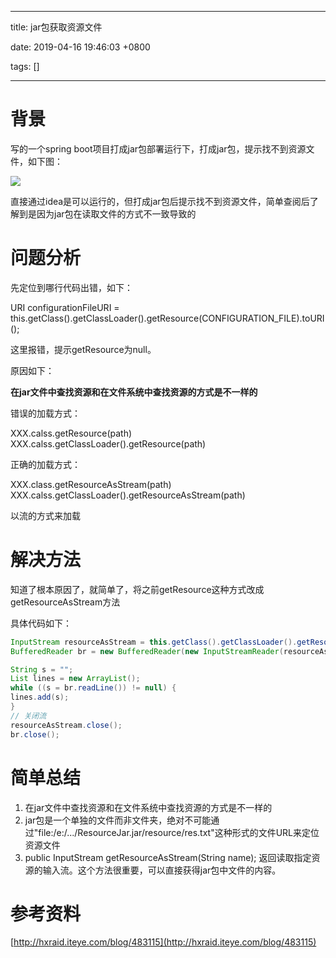 
---

title: jar包获取资源文件

date: 2019-04-16 19:46:03 +0800

tags: []

---
<a name="8e1b944f"></a>
# 背景
写的一个spring boot项目打成jar包部署运行下，打成jar包，提示找不到资源文件，如下图：

![](https://cdn.nlark.com/yuque/0/2019/png/92887/1555415069829-61e77f52-aaea-4403-93fd-060b5b1ccf1c.png#align=left&display=inline&height=103&originHeight=208&originWidth=1506&status=done&width=746)

直接通过idea是可以运行的，但打成jar包后提示找不到资源文件，简单查阅后了解到是因为jar包在读取文件的方式不一致导致的

<a name="094c47ac"></a>
# 问题分析
先定位到哪行代码出错，如下：

URI configurationFileURI = this.getClass().getClassLoader().getResource(CONFIGURATION_FILE).toURI();

这里报错，提示getResource为null。

原因如下：

**在jar文件中查找资源和在文件系统中查找资源的方式是不一样的**

错误的加载方式：

XXX.calss.getResource(path)<br />
XXX.calss.getClassLoader().getResource(path)

正确的加载方式：

XXX.class.getResourceAsStream(path)<br />
XXX.calss.getClassLoader().getResourceAsStream(path)

以流的方式来加载

<a name="957a228f"></a>
# 解决方法

知道了根本原因了，就简单了，将之前getResource这种方式改成getResourceAsStream方法

具体代码如下：

```java
InputStream resourceAsStream = this.getClass().getClassLoader().getResourceAsStream(CONFIGURATION_FILE);
BufferedReader br = new BufferedReader(new InputStreamReader(resourceAsStream));

String s = "";
List lines = new ArrayList();
while ((s = br.readLine()) != null) {
lines.add(s);
}
// 关闭流
resourceAsStream.close();
br.close();
```

<a name="7187e4d5"></a>
# 简单总结

1. 在jar文件中查找资源和在文件系统中查找资源的方式是不一样的
2. jar包是一个单独的文件而非文件夹，绝对不可能通过"file:/e:/.../ResourceJar.jar/resource/res.txt"这种形式的文件URL来定位资源文件
3. public InputStream getResourceAsStream(String name); 返回读取指定资源的输入流。这个方法很重要，可以直接获得jar包中文件的内容。

<a name="35808e79"></a>
# 参考资料
[http://hxraid.iteye.com/blog/483115](http://hxraid.iteye.com/blog/483115)

